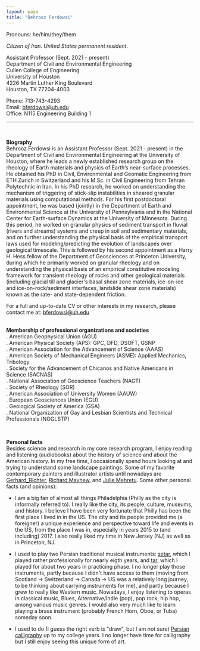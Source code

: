 ```yaml
---
layout: page
title: "Behrooz Ferdowsi"
---
```


Pronouns: he/him/they/them

<i> Citizen of Iran. United States permanent resident</i>.<br>

Assistant Professor (Sept. 2021 - present)<br>
Department of Civil and Environmental Engineering<br>
Cullen College of Engineering<br>
University of Houston<br>
4226 Martin Luther King Boulevard<br>
Houston, TX 77204-4003<br>

Phone: 713-743-4293<br>
Email: bferdowsi@uh.edu<br>
Office: N115 Engineering Building 1<br>

---
<br>

**Biography**<br> 
Behrooz Ferdowsi is an Assistant Professor (Sept. 2021 - present) in the Department of Civil and Environmental Engineering at the University of Houston, where he leads a newly established research group on the rheology of Earth materials and physics of Earth’s near-surface processes. He obtained his PhD in Civil, Environmental and Geomatic Engineering from ETH Zurich in Switzerland and his M.Sc. in Civil Engineering from Tehran Polytechnic in Iran. In his PhD research, he worked on understanding the mechanism of triggering of stick-slip instabilities in sheared granular materials using computational methods. For his first postdoctoral appointment, he was based (jointly) in the Department of Earth and Environmental Science at the University of Pennsylvania and in the National Center for Earth-surface Dynamics at the University of Minnesota. During this period, he worked on granular physics of sediment transport in fluvial (rivers and streams) systems and creep in soil and sedimentary materials, and on further understanding the physical basis of the empirical transport laws used for modeling/predicting the evolution of landscapes over geological timescale. This is followed by his second appointment as a Harry H. Hess fellow of the Department of Geosciences at Princeton University, during which he primarily worked on granular rheology and on understanding the physical basis of an empirical constitutive modeling framework for transient rheology of rocks and other geological materials (including glacial till and glacier's basal shear zone materials, ice-on-ice and ice-on-rock/sediment interfaces, landslide shear zone materials) known as the rate- and state-dependent friction. 

For a full and up-to-date CV or other interests in my research, please contact me at: <span style="color:#1E88E5">bferdowsi@uh.edu</span><br> 
<br>

**Membership of professional organizations and societies**<br>
. American Geophysical Union (AGU)<br>
. American Physical Society (APS): GPC, DFD, DSOFT, GSNP<br> 
. American Association for the Advancement of Science (AAAS)<br> 
. American Society of Mechanical Engineers (ASME): Applied Mechanics, Tribology<br>
. Society for the Advancement of Chicanos and Native Americans in Science (SACNAS)<br> 
. National Association of Geoscience Teachers (NAGT)<br>
. Society of Rheology (SOR)<br>
. American Association of University Women (AAUW)<br> 
. European Geosciences Union (EGU)<br>
. Geological Society of America (GSA)<br>
. National Organization of Gay and Lesbian Scientists and Technical Professionals (NOGLSTP)<br>

<br>

**Personal facts**<br> 
Besides science and research in my core research program, I enjoy reading and listening (audiobooks) about the history of science and about the American history. In my free time, I occasionally spend hours looking at and trying to understand some landscape paintings. Some of my favorite contemporary painters and illustrator artists until nowadays are [Gerhard_Richter](https://en.wikipedia.org/wiki/Gerhard_Richter), [Richard Mayhew](https://en.wikipedia.org/wiki/Richard_Mayhew), and [Julie Mehretu](https://en.wikipedia.org/wiki/Julie_Mehretu). Some other personal facts (and opinions):


* I am a big fan of almost all things Philadelphia (Philly as the city is informally referred to). I really like the city, its people, culture, museums, and history. I believe I have been very fortunate that Philly has been the first place I lived in in the US. The city and its people provided me (a foreigner) a unique experience and perspective toward life and events in the US, from the place I was in, especially in years 2015 to (and including) 2017. I also really liked my time in New Jersey (NJ) as well as in Princeton, NJ.

* I used to play two Persian traditional musical instruments: [setar](https://en.wikipedia.org/wiki/Setar), which I played rather professionally for nearly eigth years, and [tar](https://en.wikipedia.org/wiki/Tar_(string_instrument)), which I played for about two years in practicing phase. I no longer play those instruments, partly because I didn't have access to them (moving from Scotland -> Switzerland -> Canada -> US was a relatively long journey, to be thinking about carrying instruments for me), and partly because I grew to really like Western music. Nowadays, I enjoy listening to operas in classical music, Blues, Alternative/Indie (pop), pop rock, hip hop, among various music genres. I would also very much like to learn playing a brass instrument (probably French Horn, Oboe, or Tuba) someday soon.

* I used to do (I guess the right verb is "draw", but I am not sure) [Persian calligraphy](https://en.wikipedia.org/wiki/Persian_calligraphy) up to my college years. I no longer have time for calligraphy but I still enjoy seeing this unique form of art.

